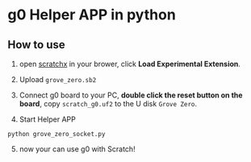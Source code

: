 # g0 Helper APP in python

## How to use

1. open [scratchx](http://scratchx.org/#scratch) in your brower, click **Load Experimental Extension**.

2. Upload `grove_zero.sb2`

3. Connect g0 board to your PC, **double click the reset button on the board**, copy `scratch_g0.uf2` to the U disk `Grove Zero`.

4. Start Helper APP
```
python grove_zero_socket.py
```

5. now your can use g0 with Scratch!
